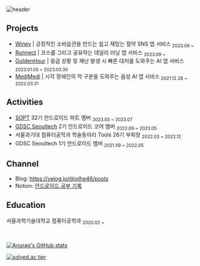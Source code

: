 ![header](https://capsule-render.vercel.app/api?type=waving&color=0:94B1FF,100:FADADD&height=200&section=header&text=Haeun%20Lee&fontSize=80&animation=twinkling)

## Projects 

- [Winey](https://github.com/team-winey/Winey-AOS) | 긍정적인 소비습관을 만드는 쉽고 재밌는 절약 SNS 앱 서비스 <sub>2023.06 ~</sub>
- [Runnect](https://github.com/Runnect/Runnect-Android) | 코스를 그리고 공유하는 데일리 러닝 앱 서비스 <sub>2023.09 ~</sub>
- [GoldenHour](https://github.com/gdsc-seoultech/GoldenHour_Android) | 응급 상황 및 재난 발생 시 빠른 대처를 도와주는 AI 앱 서비스 <sub>2023.01.05 ~ 2023.03.30</sub>
- [MediMedi](https://github.com/leeeha/MediMedi_Android) | 시각 장애인의 약 구분을 도와주는 음성 AI 앱 서비스 <sub>2021.12.28 ~ 2022.03.31</sub>

## Activities 

- [SOPT](https://sopt.org/) 32기 안드로이드 파트 멤버 <sub>2023.03 ~ 2023.07</sub>
- [GDSC Seoultech](https://gdsc-seoultech.github.io/) 2기 안드로이드 코어 멤버 <sub>2022.09 ~ 2023.05</sub>
- 서울과기대 컴퓨터공학과 학술동아리 Tools 26기 부회장 <sub>2022.03 ~ 2022.12</sub>
- GDSC Seoultech 1기 안드로이드 멤버 <sub>2021.09 ~ 2022.05</sub>

## Channel 

- Blog: https://velog.io/@jxlhe46/posts
- Notion: [안드로이드 공부 기록](https://www.notion.so/TIL-852bd343fc154aaba07d040fc51d6166?pvs=4)

## Education

서울과학기술대학교 컴퓨터공학과 <sub>2020.02 ~</sub>

<br>

[![Anurag's GitHub stats](https://github-readme-stats.vercel.app/api?username=leeeha&theme=flag-india&show_icons=true)](https://github.com/anuraghazra/github-readme-stats) 

[![solved.ac tier](http://mazassumnida.wtf/api/pastel/generate_badge?boj=jxlhe46)](https://solved.ac/jxlhe46)
